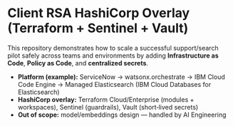 # Client RSA HashiCorp Overlay (Terraform + Sentinel + Vault)

This repository demonstrates how to scale a successful support/search pilot safely across teams and environments
by adding **Infrastructure as Code**, **Policy as Code**, and **centralized secrets**.

- **Platform (example):** ServiceNow → watsonx.orchestrate → IBM Cloud Code Engine → Managed Elasticsearch (IBM Cloud Databases for Elasticsearch)
- **HashiCorp overlay:** Terraform Cloud/Enterprise (modules + workspaces), Sentinel (guardrails), Vault (short‑lived secrets)
- **Out of scope:** model/embeddings design — handled by AI Engineering

